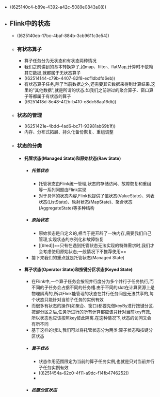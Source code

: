- ((625140c4-b89e-4392-a42c-5089e0843a08))
- ## Flink中的状态
	- ((625140eb-17bc-4baf-884b-3cb9611c3e54))
	- ### 有状态算子
		- 算子任务分为无状态和有状态两种情况
		- 我们之前讲到的基本转换算子,如map、filter、flatMap,计算时不依赖其它数据,就都属于无状态算子
		- ((62514144-c79b-4407-82f8-ecf1dbdfd6eb))
		- 有状态算子任务,除了当前数据之外,还需要其它数据来得到计算结果.这里的"其他数据",就是所谓的状态.如我们之前讲过的聚合算子、窗口算子等都属于有状态的算子
		- ((6251418d-8e48-4f2b-b410-e8dc58aa16db))
	- ### 状态的管理
		- ((6251421e-4bdd-4ad6-bc71-93981ab69b1f))
		- 内存、分布式拓展、持久化备份恢复、重组调整
	- ### 状态的分类
		- #### 托管状态(Managed State)和原始状态(Raw State)
			- ##### 托管状态
				- 托管状态由Flink统一管理,状态的存储访问、故障恢复和重组等一系列问题由Flink实现
				- 对于具体的状态内容,Flink也提供了值状态(ValueState)、列表状态(ListState)、映射状态(MapState)、聚合状态(AggregateState)等多种结构
			- ##### 原始状态
				- 原始状态是自定义的,相当于是开辟了一块内存,需要我们自己管理,实现状态的序列化和故障恢复
				- [[#red]]==只有在遇到托管状态无法实现的特殊需求时,我们才会考虑使用原始状态;一般情况下不推荐使用==
			- 接下来我们的重点就是托管状态(Managed State)
		- #### 算子状态(Operator State)和按键分区状态(Keyed State)
			- 在Flink中,一个算子任务会按照并行度分为多个并行子任务执行,而不同的子任务会占据不同的任务槽.由于不同的slot在计算资源上是物理隔离的,所以Flink能管理的状态在并行任务间是无法共享的,每个状态只能针对当前子任务的实例有效
			- 而很多有状态的操作(如聚合、窗口)都要先做keyBy进行按键分区.按键分区之后,任务所进行的所有计算都应该只针对当前key有效,所以状态也应该按照key彼此隔离.在这种情况下,状态的访问又会有所不同
			- 基于这样的想法,我们可以将托管状态分为两类:算子状态和按键分区状态
			- ##### 算子状态
				- 状态作用范围限定为当前的算子任务实例,也就是只对当前并行子任务实例有效
				- ((6251454a-62c0-4f11-a9dc-f14fb4746252))
				-
			- ##### 按键分区状态
